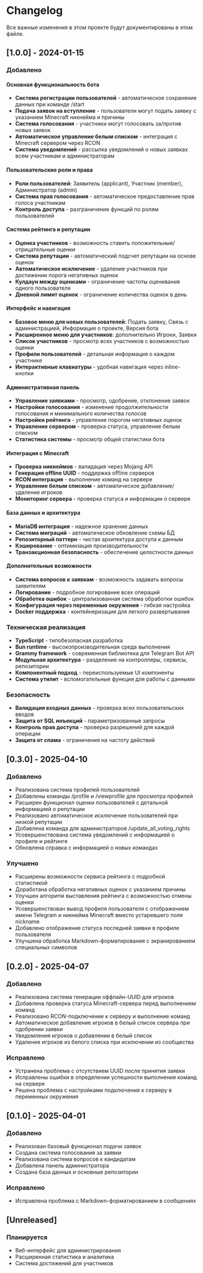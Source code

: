 # Changelog

Все важные изменения в этом проекте будут документированы в этом файле.

## [1.0.0] - 2024-01-15

### Добавлено

#### Основная функциональность бота
- **Система регистрации пользователей** - автоматическое сохранение данных при команде /start
- **Подача заявок на вступление** - пользователи могут подать заявку с указанием Minecraft никнейма и причины
- **Система голосования** - участники могут голосовать за/против новых заявок
- **Автоматическое управление белым списком** - интеграция с Minecraft сервером через RCON
- **Система уведомлений** - рассылка уведомлений о новых заявках всем участникам и администраторам

#### Пользовательские роли и права
- **Роли пользователей**: Заявитель (applicant), Участник (member), Администратор (admin)
- **Система прав голосования** - автоматическое предоставление прав голоса участникам
- **Контроль доступа** - разграничение функций по ролям пользователей

#### Система рейтинга и репутации
- **Оценка участников** - возможность ставить положительные/отрицательные оценки
- **Система репутации** - автоматический подсчет репутации на основе оценок
- **Автоматическое исключение** - удаление участников при достижении порога негативных оценок
- **Кулдаун между оценками** - ограничение частоты оценивания одного пользователя
- **Дневной лимит оценок** - ограничение количества оценок в день

#### Интерфейс и навигация
- **Базовое меню для новых пользователей**: Подать заявку, Связь с администрацией, Информация о проекте, Версия бота
- **Расширенное меню для участников**: дополнительно Игроки, Заявки
- **Список участников** - просмотр всех участников с возможностью оценки
- **Профили пользователей** - детальная информация о каждом участнике
- **Интерактивные клавиатуры** - удобная навигация через inline-кнопки

#### Административная панель
- **Управление заявками** - просмотр, одобрение, отклонение заявок
- **Настройки голосования** - изменение продолжительности голосования и минимального количества голосов
- **Настройки рейтинга** - управление порогом негативных оценок
- **Управление сервером** - проверка статуса, управление белым списком
- **Статистика системы** - просмотр общей статистики бота

#### Интеграция с Minecraft
- **Проверка никнеймов** - валидация через Mojang API
- **Генерация offline UUID** - поддержка offline серверов
- **RCON интеграция** - выполнение команд на сервере
- **Управление белым списком** - автоматическое добавление/удаление игроков
- **Мониторинг сервера** - проверка статуса и информации о сервере

#### База данных и архитектура
- **MariaDB интеграция** - надежное хранение данных
- **Система миграций** - автоматическое обновление схемы БД
- **Репозиторный паттерн** - чистая архитектура доступа к данным
- **Кэширование** - оптимизация производительности
- **Транзакционная безопасность** - обеспечение целостности данных

#### Дополнительные возможности
- **Система вопросов к заявкам** - возможность задавать вопросы заявителям
- **Логирование** - подробное логирование всех операций
- **Обработка ошибок** - централизованная система обработки ошибок
- **Конфигурация через переменные окружения** - гибкая настройка
- **Docker поддержка** - контейнеризация для легкого развертывания

### Техническая реализация
- **TypeScript** - типобезопасная разработка
- **Bun runtime** - высокопроизводительная среда выполнения
- **Grammy framework** - современная библиотека для Telegram Bot API
- **Модульная архитектура** - разделение на контроллеры, сервисы, репозитории
- **Компонентный подход** - переиспользуемые UI компоненты
- **Система утилит** - вспомогательные функции для работы с данными

### Безопасность
- **Валидация входных данных** - проверка всех пользовательских вводов
- **Защита от SQL инъекций** - параметризованные запросы
- **Контроль прав доступа** - проверка разрешений для каждой операции
- **Защита от спама** - ограничения на частоту действий

## [0.3.0] - 2025-04-10

### Добавлено
- Реализована система профилей пользователей
- Добавлены команды /profile и /viewprofile для просмотра профилей
- Расширен функционал оценки пользователей с детальной информацией о репутации
- Реализовано автоматическое исключение пользователей при низкой репутации
- Добавлена команда для администраторов /update_all_voting_rights
- Усовершенствована система уведомлений с информацией о профиле и рейтинге
- Обновлена справка с информацией о новых командах

### Улучшено
- Расширены возможности сервиса рейтинга с подробной статистикой
- Доработана обработка негативных оценок с указанием причины
- Улучшен алгоритм выставления рейтинга с возможностью отмены оценки
- Усовершенствован вывод профиля пользователя с отображением имени Telegram и никнейма Minecraft вместо устаревшего поля nickname
- Добавлено отображение статуса последней заявки в профиле пользователя
- Улучшена обработка Markdown-форматирования с экранированием специальных символов

## [0.2.0] - 2025-04-07

### Добавлено
- Реализована система генерации оффлайн-UUID для игроков
- Добавлена проверка статуса Minecraft-сервера перед выполнением команд
- Реализовано RCON-подключение к серверу и выполнение команд
- Автоматическое добавление игроков в белый список сервера при одобрении заявки
- Уведомления игроков о добавлении в белый список
- Удаление игроков из белого списка при исключении из сообщества

### Исправлено
- Устранена проблема с отсутствием UUID после принятия заявки
- Исправлены ошибки в определении успешности выполнения команд на сервере
- Решена проблема с настройками подключения к серверу в переменных окружения

## [0.1.0] - 2025-04-01

### Добавлено
- Реализован базовый функционал подачи заявок
- Создана система голосования за заявки
- Реализована система вопросов к кандидатам
- Добавлена панель администратора
- Создана база данных и основные репозитории

### Исправлено
- Исправлена проблема с Markdown-форматированием в сообщениях

## [Unreleased]

### Планируется
- Веб-интерфейс для администрирования
- Расширенная статистика и аналитика
- Система достижений для участников
